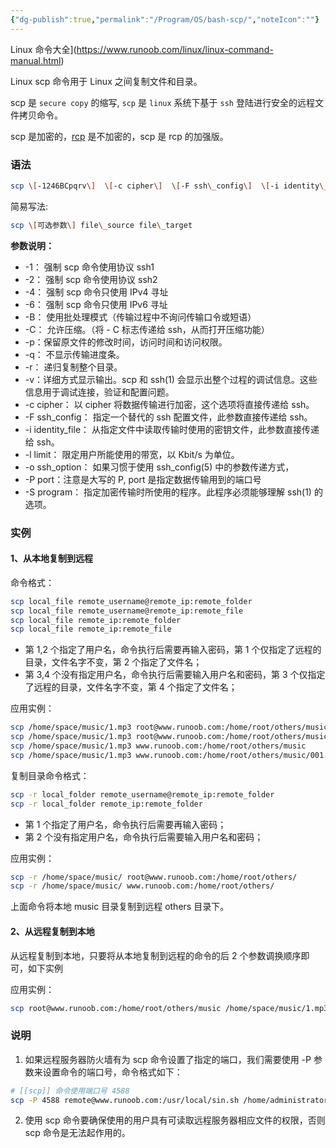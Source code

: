 ```yaml
---
{"dg-publish":true,"permalink":"/Program/OS/bash-scp/","noteIcon":""}
---
```


 Linux 命令大全](https://www.runoob.com/linux/linux-command-manual.html)

Linux scp 命令用于 Linux 之间复制文件和目录。

scp 是 `secure copy` 的缩写, `scp` 是 `linux` 系统下基于 `ssh` 登陆进行安全的远程文件拷贝命令。

scp 是加密的，[rcp](https://www.runoob.com/linux/linux-comm-rcp.html) 是不加密的，scp 是 rcp 的加强版。

### 语法

```bash
scp \[-1246BCpqrv\]  \[-c cipher\]  \[-F ssh\_config\]  \[-i identity\_file\]  \[-l limit\]  \[-o ssh\_option\]  \[-P port\]  \[-S program\]  \[\[user@\]host1:\]file1 \[...\]  \[\[user@\]host2:\]file2
```

简易写法:

```bash
scp \[可选参数\] file\_source file\_target 
```

**参数说明：** 

-   \-1： 强制 scp 命令使用协议 ssh1
-   \-2： 强制 scp 命令使用协议 ssh2
-   \-4： 强制 scp 命令只使用 IPv4 寻址
-   \-6： 强制 scp 命令只使用 IPv6 寻址
-   \-B： 使用批处理模式（传输过程中不询问传输口令或短语）
-   \-C： 允许压缩。（将 - C 标志传递给 ssh，从而打开压缩功能）
-   \-p：保留原文件的修改时间，访问时间和访问权限。
-   \-q： 不显示传输进度条。
-   \-r： 递归复制整个目录。
-   \-v：详细方式显示输出。scp 和 ssh(1) 会显示出整个过程的调试信息。这些信息用于调试连接，验证和配置问题。
-   \-c cipher： 以 cipher 将数据传输进行加密，这个选项将直接传递给 ssh。
-   \-F ssh_config： 指定一个替代的 ssh 配置文件，此参数直接传递给 ssh。
-   \-i identity_file： 从指定文件中读取传输时使用的密钥文件，此参数直接传递给 ssh。
-   \-l limit： 限定用户所能使用的带宽，以 Kbit/s 为单位。
-   \-o ssh_option： 如果习惯于使用 ssh_config(5) 中的参数传递方式，
-   \-P port：注意是大写的 P, port 是指定数据传输用到的端口号
-   \-S program： 指定加密传输时所使用的程序。此程序必须能够理解 ssh(1) 的选项。

### 实例

#### 1、从本地复制到远程

命令格式：

```bash
scp local_file remote_username@remote_ip:remote_folder 
scp local_file remote_username@remote_ip:remote_file 
scp local_file remote_ip:remote_folder
scp local_file remote_ip:remote_file 
```

-   第 1,2 个指定了用户名，命令执行后需要再输入密码，第 1 个仅指定了远程的目录，文件名字不变，第 2 个指定了文件名；
-   第 3,4 个没有指定用户名，命令执行后需要输入用户名和密码，第 3 个仅指定了远程的目录，文件名字不变，第 4 个指定了文件名；

应用实例：

```bash
scp /home/space/music/1.mp3 root@www.runoob.com:/home/root/others/music 
scp /home/space/music/1.mp3 root@www.runoob.com:/home/root/others/music/001.mp3 
scp /home/space/music/1.mp3 www.runoob.com:/home/root/others/music 
scp /home/space/music/1.mp3 www.runoob.com:/home/root/others/music/001.mp3  
```

复制目录命令格式：

```bash
scp -r local_folder remote_username@remote_ip:remote_folder 
scp -r local_folder remote_ip:remote_folder 
```

-   第 1 个指定了用户名，命令执行后需要再输入密码；
-   第 2 个没有指定用户名，命令执行后需要输入用户名和密码；

应用实例：

```bash
scp -r /home/space/music/ root@www.runoob.com:/home/root/others/
scp -r /home/space/music/ www.runoob.com:/home/root/others/  
```

上面命令将本地 music 目录复制到远程 others 目录下。

#### 2、从远程复制到本地

从远程复制到本地，只要将从本地复制到远程的命令的后 2 个参数调换顺序即可，如下实例

应用实例：

```bash
scp root@www.runoob.com:/home/root/others/music /home/space/music/1.mp3 scp \-r www.runoob.com:/home/root/others/ /home/space/music/
```

### 说明

1. 如果远程服务器防火墙有为 scp 命令设置了指定的端口，我们需要使用 -P 参数来设置命令的端口号，命令格式如下：

```bash
# [[scp]] 命令使用端口号 4588 
scp -P 4588 remote@www.runoob.com:/usr/local/sin.sh /home/administrator
```

2. 使用 scp 命令要确保使用的用户具有可读取远程服务器相应文件的权限，否则 scp 命令是无法起作用的。
